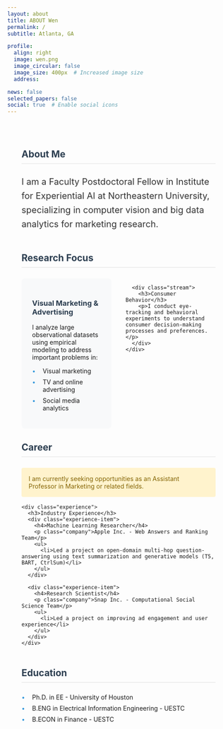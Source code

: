 ```yaml
---
layout: about
title: ABOUT Wen
permalink: /
subtitle: Atlanta, GA

profile:
  align: right
  image: wen.png
  image_circular: false
  image_size: 400px  # Increased image size
  address: 

news: false
selected_papers: false
social: true  # Enable social icons
---
```


<div class="about-content">
  <div class="bio-section">
    <h2>About Me</h2>
    <p class="lead">
      I am a Faculty Postdoctoral Fellow in Institute for Experiential AI at Northeastern University, specializing in computer vision and big data analytics for marketing research.
    </p>
  </div>

  <div class="research-section">
    <h2>Research Focus</h2>
    <div class="research-streams">
      <div class="stream">
        <h3>Visual Marketing & Advertising</h3>
        <p>I analyze large observational datasets using empirical modeling to address important problems in:</p>
        <ul>
          <li>Visual marketing</li>
          <li>TV and online advertising</li>
          <li>Social media analytics</li>
        </ul>
      </div>
      
      <div class="stream">
        <h3>Consumer Behavior</h3>
        <p>I conduct eye-tracking and behavioral experiments to understand consumer decision-making processes and preferences.</p>
      </div>
    </div>
  </div>

  <div class="career-section">
    <h2>Career</h2>
    <p class="highlight">
      I am currently seeking opportunities as an Assistant Professor in Marketing or related fields.
    </p>
    
    <div class="experience">
      <h3>Industry Experience</h3>
      <div class="experience-item">
        <h4>Machine Learning Researcher</h4>
        <p class="company">Apple Inc. - Web Answers and Ranking Team</p>
        <ul>
          <li>Led a project on open-domain multi-hop question-answering using text summarization and generative models (T5, BART, CtrlSum)</li>
        </ul>
      </div>

      <div class="experience-item">
        <h4>Research Scientist</h4>
        <p class="company">Snap Inc. - Computational Social Science Team</p>
        <ul>
          <li>Led a project on improving ad engagement and user experience</li>
        </ul>
      </div>
    </div>
  </div>

  <div class="education-section">
    <h2>Education</h2>
    <ul>
      <li>Ph.D. in EE - University of Houston</li>
      <li>B.ENG in Electrical Information Engineering - UESTC</li>
      <li>B.ECON in Finance - UESTC</li>
    </ul>
  </div>
</div>

<style>
.about-content {
  max-width: 1200px;
  margin: 0 auto;
  padding: 2rem;
}

.bio-section {
  margin-bottom: 3rem;
}

.lead {
  font-size: 1.25rem;
  line-height: 1.6;
  color: #333;
}

.research-section, .career-section, .education-section {
  margin-bottom: 3rem;
}

.research-streams {
  display: grid;
  grid-template-columns: 1fr 1fr;
  gap: 2rem;
  margin-top: 1.5rem;
}

.stream {
  background: #f8f9fa;
  padding: 1.5rem;
  border-radius: 8px;
}

.stream h3 {
  color: #2c3e50;
  margin-bottom: 1rem;
}

.experience-item {
  margin-bottom: 2rem;
  padding: 1.5rem;
  background: #f8f9fa;
  border-radius: 8px;
}

.company {
  color: #666;
  font-style: italic;
}

.highlight {
  background: #fff3cd;
  padding: 1rem;
  border-radius: 4px;
  margin: 1rem 0;
  color: #856404;
}

h2 {
  color: #2c3e50;
  border-bottom: 2px solid #eee;
  padding-bottom: 0.5rem;
  margin-bottom: 1.5rem;
}

h3 {
  color: #34495e;
  margin-bottom: 1rem;
}

ul {
  list-style-type: none;
  padding-left: 0;
}

ul li {
  margin-bottom: 0.5rem;
  padding-left: 1.5rem;
  position: relative;
}

ul li:before {
  content: "•";
  color: #3498db;
  position: absolute;
  left: 0;
}
</style>


